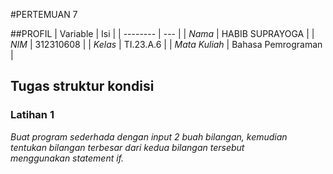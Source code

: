 #PERTEMUAN 7

##PROFIL
| Variable | Isi |
| -------- | --- |
| *Nama* | HABIB SUPRAYOGA |
| *NIM* |  312310608 |
| *Kelas* | TI.23.A.6 |
| *Mata Kuliah* | Bahasa Pemrograman |



## Tugas struktur kondisi 
### Latihan 1

*Buat program sederhada dengan input 2 buah bilangan, kemudian
 tentukan bilangan terbesar dari kedua bilangan tersebut
 menggunakan statement if.*
